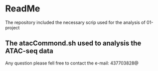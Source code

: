 # ReadMe
The repository included the necessary scrip used for the analysis of 01-project 

## The atacCommond.sh used to analysis the ATAC-seq data
<style>
hr:nth-of-type(1) {
  border-width: 3px 0 0 0 !important;
  border-color: red !important;
}
hr:nth-of-type(2) {
  border-width: 5px 0 0 0 !important;
}
hr:nth-of-type(3) {
  border-width: 10px 0 0 0 !important;
}
</style>

Any question please fell free to contact the e-mail: 437703828@

